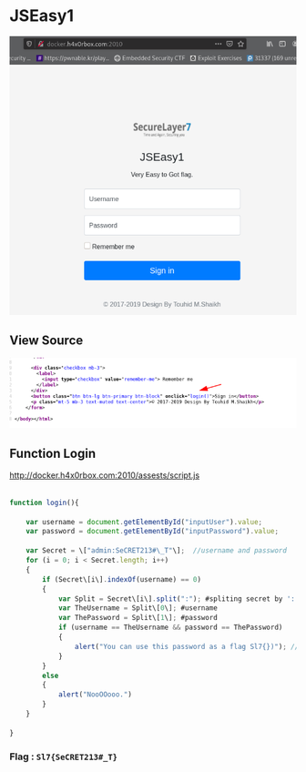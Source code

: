 # JSEasy1


![Pasted image 20210327192020.png](./Pasted%20image%2020210327192020.png)

## View Source

![Pasted image 20210327192747.png](./Pasted%20image%2020210327192747.png)

## Function Login
http://docker.h4x0rbox.com:2010/assests/script.js

```javascript

function login(){

    var username = document.getElementById("inputUser").value;
    var password = document.getElementById("inputPassword").value;

    var Secret = \["admin:SeCRET213#\_T"\];  //username and password
    for (i = 0; i < Secret.length; i++)
    {
        if (Secret\[i\].indexOf(username) == 0)
        {
            var Split = Secret\[i\].split(":"); #spliting secret by ':'
            var TheUsername = Split\[0\]; #username
            var ThePassword = Split\[1\]; #password
            if (username == TheUsername && password == ThePassword)
            {
                alert("You can use this password as a flag Sl7{})"); //successfull login
            }
        }
        else
        {
            alert("NooOOooo.")
        }
    }

}

```

### Flag : `Sl7{SeCRET213#_T}`
